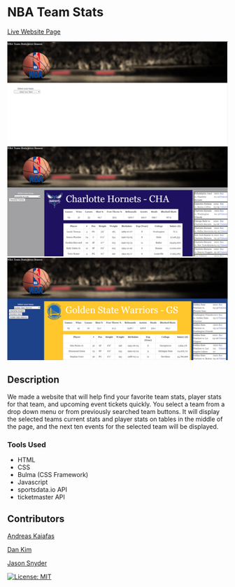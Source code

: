 
# NBA Team Stats

[Live Website Page](https://danchanyoungkim.github.io/NBA-Team-Stats/)


![Main](./assets/images/screen-shots/load.PNG)
![First](./assets/images/screen-shots/first_team.PNG)
![Second](./assets/images/screen-shots/second_team.PNG)

## Description

We made a website that will help find your favorite team stats, player stats for that team, and upcoming event tickets quickly.  You select a team from a drop down menu or from previously searched team buttons.  It will display the selected teams current stats and player stats on tables in the middle of the page, and the next ten events for the selected team will be displayed.

### Tools Used
- HTML
- CSS
- Bulma (CSS Framework)
- Javascript
- sportsdata.io API
- ticketmaster API

## Contributors
[Andreas Kaiafas](https://github.com/Akaiafas526)

[Dan Kim](https://github.com/danchanyoungkim)

[Jason Snyder](https://github.com/jsnyder159?tab=repositories)


[![License: MIT](https://img.shields.io/badge/License-MIT-yellow.svg)](https://opensource.org/licenses/MIT)